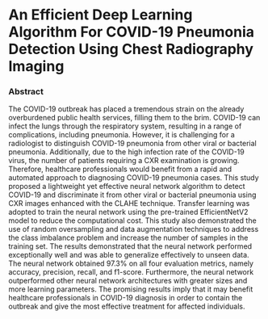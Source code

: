 # An Efficient Deep Learning Algorithm For COVID-19 Pneumonia Detection Using Chest Radiography Imaging
### Abstract
The COVID-19 outbreak has placed a tremendous strain on the already overburdened public health services, filling them to the brim. COVID-19 can infect the lungs through the respiratory system, resulting in a range of complications, including pneumonia. However, it is challenging for a radiologist to distinguish COVID-19 pneumonia from other viral or bacterial pneumonia. Additionally, due to the high infection rate of the COVID-19 virus, the number of patients requiring a CXR examination is growing. Therefore, healthcare professionals would benefit from a rapid and automated approach to diagnosing COVID-19 pneumonia cases. This study proposed a lightweight yet effective neural network algorithm to detect COVID-19 and discriminate it from other viral or bacterial pneumonia using CXR images enhanced with the CLAHE technique. Transfer learning was adopted to train the neural network using the pre-trained EfficientNetV2 model to reduce the computational cost. This study also demonstrated the use of random oversampling and data augmentation techniques to address the class imbalance problem and increase the number of samples in the training set. The results demonstrated that the neural network performed exceptionally well and was able to generalize effectively to unseen data. The neural network obtained 97.3% on all four evaluation metrics, namely accuracy, precision, recall, and f1-score. Furthermore, the neural network outperformed other neural network architectures with greater sizes and more learning parameters. The promising results imply that it may benefit healthcare professionals in COVID-19 diagnosis in order to contain the outbreak and give the most effective treatment for affected individuals.
